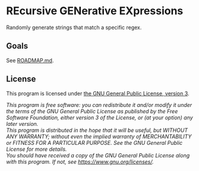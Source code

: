 # REcursive GENerative EXpressions
Randomly generate strings that match a specific regex.

## Goals
See [ROADMAP.md](ROADMAP.md).

## License
This program is licensed under [the GNU General Public License, version 3](LICENSE.md).

*This program is free software: you can redistribute it and/or modify it under
the terms of the GNU General Public License as published by the Free Software
Foundation, either version 3 of the License, or (at your option) any later
version.<br />
This program is distributed in the hope that it will be useful, but WITHOUT
ANY WARRANTY; without even the implied warranty of MERCHANTABILITY or FITNESS
FOR A PARTICULAR PURPOSE. See the GNU General Public License for more details.<br />
You should have received a copy of the GNU General Public License along with
this program. If not, see <https://www.gnu.org/licenses/>.*